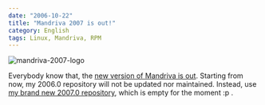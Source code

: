 ```yaml
---
date: "2006-10-22"
title: "Mandriva 2007 is out!"
category: English
tags: Linux, Mandriva, RPM
---
```


![mandriva-2007-logo](/uploads/2006/mandriva-2007-logo.png)

Everybody know that, the [new version of Mandriva is out](https://www.mandriva.com/community/news/mandriva_linux_2007_is_out). Starting from now, my 2006.0 repository will not be updated nor maintained. Instead, use [my brand new 2007.0 repository](https://github.com/kdeldycke/mandriva-specs), which is empty for the moment :p .

